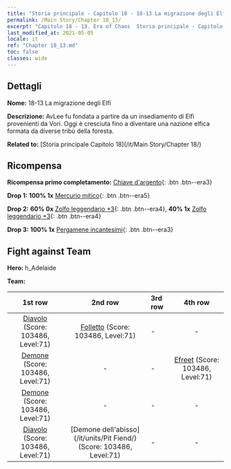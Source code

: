 ```yaml
---
title: "Storia principale - Capitolo 18 - 18-13 La migrazione degli Elfi"
permalink: /Main Story/Chapter 18_13/
excerpt: "Capitolo 18 - 13. Era of Chaos  Storia principale - Capitolo 18_13. 18-13 La migrazione degli Elfi"
last_modified_at: 2021-05-05
locale: it
ref: "Chapter 18_13.md"
toc: false
classes: wide
---
```


## Dettagli

 **Nome:** 18-13 La migrazione degli Elfi

 **Descrizione:** AvLee fu fondata a partire da un insediamento di Elfi provenienti da Vori. Oggi è cresciuta fino a diventare una nazione elfica formata da diverse tribù della foresta.

 **Related to:** [Storia principale Capitolo 18](/it/Main Story/Chapter 18/)

## Ricompensa

 **Ricompensa primo completamento:** [Chiave d'argento](/ItemsIT/con_693/){: .btn .btn--era3}

 **Drop 1:** **100% 1x** [Mercurio mitico](/ItemsIT/mat_63/){: .btn .btn--era5}

 **Drop 2:** **60% 0x** [Zolfo leggendario +3](/ItemsIT/mat_57/){: .btn .btn--era4}, **40% 1x** [Zolfo leggendario +3](/ItemsIT/mat_57/){: .btn .btn--era4}

 **Drop 3:** **100% 1x** [Pergamene incantesimi](/ItemsIT/con_694/){: .btn .btn--era3}


## Fight against Team
 **Hero:** h_Adelaide

 **Team:**


  | 1st row | 2nd row | 3rd row | 4th row |
  |:----:|:----:|:----|:----:|
  | [Diavolo](/it/units/Devil/) (Score: 103486, Level:71)  | [Folletto](/it/units/Imp/) (Score: 103486, Level:71)  | - | - |
  | [Demone](/it/units/Demon/) (Score: 103486, Level:71)  | - | - | [Efreet](/it/units/Efreeti/) (Score: 103486, Level:71)  |
  | [Demone](/it/units/Demon/) (Score: 103486, Level:71)  | - | - | - |
  | [Diavolo](/it/units/Devil/) (Score: 103486, Level:71)  | [Demone dell'abisso](/it/units/Pit Fiend/) (Score: 103486, Level:71)  | - | - |


